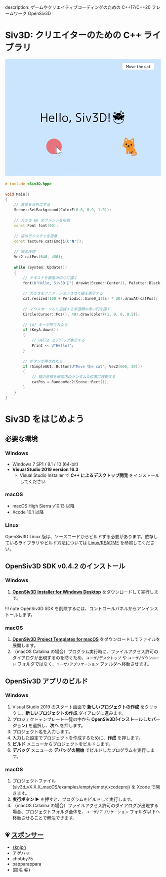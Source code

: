 description: ゲームやクリエイティブコーディングのための C++17/C++20 フレームワーク OpenSiv3D

# Siv3D: クリエイターのための C++ ライブラリ

![](images/demo.gif)

```C++
# include <Siv3D.hpp>

void Main()
{
	// 背景を水色にする
	Scene::SetBackground(ColorF(0.8, 0.9, 1.0));

	// 大きさ 60 のフォントを用意
	const Font font(60);

	// 猫のテクスチャを用意
	const Texture cat(Emoji(U"🐈"));

	// 猫の座標
	Vec2 catPos(640, 450);

	while (System::Update())
	{
		// テキストを画面の中心に描く
		font(U"Hello, Siv3D!🐣").drawAt(Scene::Center(), Palette::Black);

		// 大きさをアニメーションさせて猫を表示する
		cat.resized(100 + Periodic::Sine0_1(1s) * 20).drawAt(catPos);

		// マウスカーソルに追従する半透明の赤い円を描く
		Circle(Cursor::Pos(), 40).draw(ColorF(1, 0, 0, 0.5));

		// [A] キーが押されたら
		if (KeyA.down())
		{
			// Hello とデバッグ表示する
			Print << U"Hello!";
		}

		// ボタンが押されたら
		if (SimpleGUI::Button(U"Move the cat", Vec2(600, 20)))
		{
			// 猫の座標を画面内のランダムな位置に移動する
			catPos = RandomVec2(Scene::Rect());
		}
	}
}
```

# Siv3D をはじめよう
## 必要な環境
### Windows
- Windows 7 SP1 / 8.1 / 10 (64-bit)
- **Visual Studio 2019 version 16.3**
    - Visual Studio Installer で **C++ によるデスクトップ開発** をインストールしてください

### macOS
- macOS High Sierra v10.13 以降
- Xcode 10.1 以降

### Linux
OpenSiv3D Linux 版は、ソースコードからビルドする必要があります。依存しているライブラリやビルド方法については [Linux/README](https://github.com/Siv3D/OpenSiv3D/blob/master/Linux/README_JP.md) を参照してください。

## OpenSiv3D SDK v0.4.2 のインストール
### Windows
1. **[OpenSiv3D Installer for Windows Desktop](https://siv3d.jp/downloads/Siv3D/OpenSiv3D(0.4.2)Installer.exe)** をダウンロードして実行します。

!!! note
    OpenSiv3D SDK を削除するには、コントロールパネルからアンインストールします。

### macOS
1. **[OpenSiv3D Project Templates for macOS](https://siv3d.jp/downloads/Siv3D/siv3d_v0.4.2_macOS.zip)** をダウンロードしてファイルを展開します。
2. （macOS Catalina の場合）プログラム実行時に、ファイルアクセス許可のダイアログが出現するのを防ぐため、`ユーザ/デスクトップ` や `ユーザ/ダウンロード` フォルダではなく、`ユーザ/アプリケーション` フォルダへ移動させます。

## OpenSiv3D アプリのビルド
### Windows
1. Visual Studio 2019 のスタート画面で **新しいプロジェクトの作成** をクリックし、**新しいプロジェクトの作成** ダイアログに進みます。
2. プロジェクトテンプレート一覧の中から **OpenSiv3D(インストールしたバージョン)** を選択し、**次へ** を押します。
3. プロジェクト名を入力します。
4. 入力した設定でプロジェクトを作成するために、**作成** を押します。
5. **ビルド** メニューからプロジェクトをビルドします。
6. **デバッグ** メニューの **デバッグの開始** でビルドしたプログラムを実行します。

### macOS
1. プロジェクトファイル (siv3d_vX.X.X_macOS/examples/empty/empty.xcodeproj) を Xcode で開きます。
2. **実行ボタン ▶️** を押すと、プログラムをビルドして実行します。
3. （macOS Catalina の場合）ファイルアクセス許可のダイアログが出現する場合、プロジェクトフォルダ全体を、`ユーザ/アプリケーション` フォルダ以下へ移動させることで解決できます。


## 💗 [スポンサー](https://github.com/sponsors/Reputeless)
- [sknjpn](https://twitter.com/sknjpn)
- アゲハマ
- chobby75
- papparappara
- (匿名 😀)
